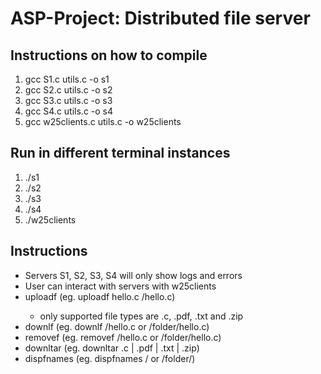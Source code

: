 # ASP-Project: Distributed file server

## Instructions on how to compile
 1) gcc S1.c utils.c -o s1
 2) gcc S2.c utils.c -o s2
 3) gcc S3.c utils.c -o s3
 4) gcc S4.c utils.c -o s4
 5) gcc w25clients.c utils.c -o w25clients

## Run in different terminal instances
 1) ./s1
 2) ./s2
 3) ./s3
 4) ./s4
 5) ./w25clients

## Instructions
 - Servers S1, S2, S3, S4 will only show logs and errors
 - User can interact with servers with w25clients
 - uploadf <source path> <destination path> (eg. uploadf hello.c /hello.c)
    - only supported file types are .c, .pdf, .txt and .zip
 - downlf <file path> (eg. downlf /hello.c or /folder/hello.c)
 - removef <file path> (eg. removef /hello.c or /folder/hello.c)
 - downltar <file type> (eg. downltar .c | .pdf | .txt | .zip)
 - dispfnames <path> (eg. dispfnames / or /folder/)
